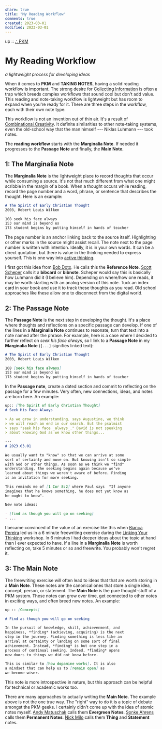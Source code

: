 ```yaml
---  
share: true  
title: "My Reading Workflow"  
comments: true  
created: 2023-03-01  
modified: 2023-03-01  
---  
```

up :: [∴ PKM](./%E2%88%B4-PKM.md)  
  
# My Reading Workflow  
*a lightweight process for developing ideas*  
  
When it comes to **PKM** and **TAKING NOTES**, having a solid reading workflow is important. The strong desire for [Collecting Information](./Collecting-Information.md) is often a trap which breeds complex workflows that sound cool but don't add value. This reading and note-taking workflow is lightweight but has room to expand when you're ready for it. There are three steps in the workflow, each with their own note type.   
  
This workflow is not an invention out of thin air. It's a result of [Combinational Creativity](../Combinational%20Creativity.md). It definite similarities to other note-taking systems, even the old-school way that the man himself --- Niklas Luhmann --- took notes.   
  
The **reading workflow** starts with the **Marginalia Note**. If needed it progresses to the **Passage Note** and finally, the **Main Note**.  
  
## 1: The Marginalia Note  
The **Marginalia Note** is the lightweight place to record thoughts that occur while consuming a source. It's not that much different from what one might scribble in the margin of a book. When a thought occurs while reading, record the page number and a word, phrase, or sentence that describes the thought. Here is an example:  
  
```markdown  
# The Spirit of Early Christian Thought  
2003, Robert Louis Wilken  
  
108 seek his face always  
153 our mind is beyond us  
173 student begins by putting himself in hands of teacher  
```  
  
The page number is an anchor linking back to the source itself. Highlighting or other marks in the source might assist recall. The note next to the page number is written with intention. Ideally, it is in your own words. It can be a direct quotation, but there is value in the thinking needed to express yourself. This is one way into [active thinking](./active-thinking.md).  
  
I first got this idea from [Bob Doto](https://writing.bobdoto.computer/what-is-a-literature-note/). He calls this the **Reference Note**. [Scott Scheper](https://scottscheper.com/) calls it a **bibcard** or **bibnote**. Scheper would say this is basically how Luhmann did it (I believe him). Depending on where/how one reads, it may be worth starting with an analog version of this note. Tuck an index card in your book and use it to track these thoughts as you read. Old school approaches like these allow one to disconnect from the digital world.  
  
## 2: The Passage Note  
The **Passage Note** is the next step in developing the thought. It's a place where thoughts and reflections on a specific passage can develop. If one of the lines in a **Marginalia Note** continues to resonate, turn that text into a note named after the phrase. For example, here is a case where I decided to further reflect on *seek his face always*, so I link to a **Passage Note** in my **Marginalia Note** (`[...]` signifies linked text):  
  
```markdown  
# The Spirit of Early Christian Thought  
2003, Robert Louis Wilken  
  
108 [seek his face always]  
153 our mind is beyond us  
173 student begins by putting himself in hands of teacher  
```  
  
In the **Passage note**, create a dated section and commit to reflecting on the passage for a few minutes. Very often, new connections, ideas, and notes are born here. An example:  
  
```markdown  
up:: [The Spirit of Early Christian Thought]  
# Seek His Face Always  
  
> As we grow in understanding, says Augustine, we think   
> we will reach an end in our search. But the psalmist   
> says "seek his face _always_." David is not speaking   
> about knowing God as we know other things...  
  
---  
# 2023.03.01  
  
We usually want to "know" so that we can arrive at some   
sort of certainty and move on. But knowing isn't so simple  
with God or other things. As soon as we think we "find"   
understanding, the seeking begins again because we've   
learned about things we weren't aware of before. Finding   
is an invitation for more seeking.  
  
This reminds me of [1 Cor 8:2] where Paul says  "If anyone   
imagines that he knows something, he does not yet know as   
he ought to know".   
  
New note ideas:  
  
- [find as though you will go on seeking]  
- ...  
```  
  
I became convinced of the value of an exercise like this when [Bianca Pereira](https://biancapereira.me/) led us in a 6 minute freewriting exercise during the [Linking Your Thinking](https://linkingyourthinking.com) workshop. In 6 minutes I had deeper ideas about the topic at hand than I ever expected to have. If a line in a **Marginalia Note** is worth reflecting on, take 5 minutes or so and freewrite. You probably won't regret it.   
  
## 3: The Main Note  
The freewriting exercise will often lead to ideas that that are worth storing in a **Main Note**. These notes are the canonical ones that store a single idea, concept, person, or statement. The **Main Note** is the pure thought-stuff of a PKM system. These notes can grow over time, get connected to other notes in exciting ways, and often breed new notes. An example:  
  
```markdown  
up :: [Concepts]  
  
# Find as though you will go on seeking  
  
In the pursuit of knowledge, skill, achievenment, and   
happiness, *finding* (achieving, acquiring) is the next   
step in the journey. Finding something is less like an   
arrival at certainty or landing on some sort of final   
achievement. Instead, *finding* is but one step in a   
process of continual seeking. Indeed, *finding* opens   
new doors to things we did not know before.  
  
This is similar to [how dopamine works]. It is also   
a mindset that can help us to [remain open] as   
we become wiser.   
```  
  
This note is more introspective in nature, but this approach can be helpful for technical or academic works too.   
  
There are many approaches to actually writing the **Main Note**. The example above is not the one true way. The "right" way to do it is a topic of debate amongst the PKM geeks. I certainly didn't come up with the idea of atomic notes myself. [Andy Matuschak](https://notes.andymatuschak.org/Evergreen_notes) calls them **Evergreen Notes**. [Sonke Ahrens](https://twitter.com/soenke_ahrens?lang=en) calls them **Permanent Notes**. [Nick Milo](https://twitter.com/NickMilo) calls them **Thing** and **Statement** notes.  